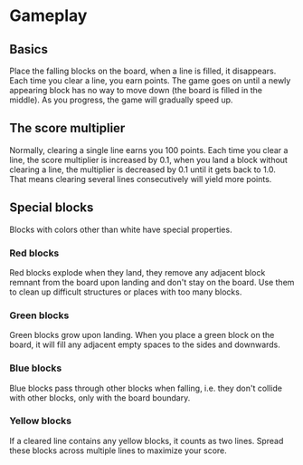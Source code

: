 # Gameplay
## Basics
Place the falling blocks on the board, when a line is filled, it disappears.
Each time you clear a line, you earn points. The game goes on until
a newly appearing block has no way to move down (the board is filled in the
middle). As you progress, the game will gradually speed up.

## The score multiplier
Normally, clearing a single line earns you 100 points. Each time you clear
a line, the score multiplier is increased by 0.1, when you land a block
without clearing a line, the multiplier is decreased by 0.1 until it
gets back to 1.0. That means clearing several lines consecutively will yield
more points.

## Special blocks
Blocks with colors other than white have special properties.

### Red blocks
Red blocks explode when they land, they remove any adjacent block remnant
from the board upon landing and don't stay on the board. Use them to clean
up difficult structures or places with too many blocks.

### Green blocks
Green blocks grow upon landing. When you place a green block on the board,
it will fill any adjacent empty spaces to the sides and downwards.

### Blue blocks
Blue blocks pass through other blocks when falling, i.e. they don't collide
with other blocks, only with the board boundary.

### Yellow blocks
If a cleared line contains any yellow blocks, it counts as two lines.
Spread these blocks across multiple lines to maximize your score.
